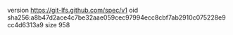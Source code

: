 version https://git-lfs.github.com/spec/v1
oid sha256:a8b47d2ace4c7be32aae059cec97994ecc8cbf7ab2910c075228e9cc4d6313a9
size 958
